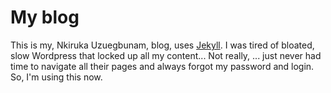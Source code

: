 # My blog

This is my, Nkiruka Uzuegbunam, blog, uses [Jekyll](http://jekyllrb.com/). I was tired of bloated, slow Wordpress that locked up all my content... Not really, ... just never had time to navigate all their pages and always forgot my password and login. So, I'm using this now. 

